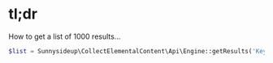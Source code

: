 # tl;dr

How to get a list of 1000 results...
```php
$list = Sunnysideup\CollectElementalContent\Api\Engine::getResults('Keywords go here', [SiteTree::class, File::class], , 1000);
```
